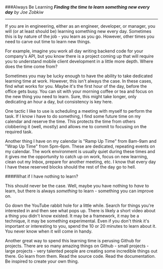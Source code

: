 ###Always Be Learning
**_Finding the time to learn something new every day_**
*by Joe Zobkiw*

---

If you are in engineering, either as an engineer, developer, or manager, you will (or at least should be) learning something new every day. Sometimes this is by nature of the job - you learn as you go. However, other times you need to carve out time to learn new things.

For example, imagine you work all day writing backend code for your company's API, but you know there is a project coming up that will require you to understand mobile client development in a little more depth. Where does the time come from?

Sometimes you may be lucky enough to have the ability to take dedicated learning time at work. However, this isn't always the case. In these cases, find what works for you. Maybe it's the first hour of the day, before the office gets busy. You can sit with your morning coffee or tea and focus on the new thing you need to learn. Sure, this might take longer, only dedicating an hour a day, but consistency is key here.

One tactic I like to use is scheduling a meeting with myself to perform the task. If I know i have to do something, I find some future time on my calendar and reserve the time. This protects the time from others clobbering it (well, mostly) and allows me to commit to focusing on the required task.

Another thing I have on my calendar is "Ramp Up Time" from 8am-9am and "Wrap Up Time" from 5pm-6pm. These are dedicated, repeating events on my calendar. The work environment is usually quiet during these times and it gives me the opportunity to catch up on work, focus on new learning, clean out my Inbox, prepare for another meeting, etc. I know that every day I have these reserved blocks should the rest of the day go to hell.

####What if I have nothing to learn?

This should never be the case. Well, maybe you have nothing to _have_ to learn, but there is always _something_ to learn - something you can improve on.

Go down the YouTube rabbit hole for a little while. Search for things you're interested in and then see what pops up. There is likely a short video about a thing you didn't know existed. It may be a framework, it may be a technique, it may be something experimental. Even if you don't think it's important or interesting to you, spend the 10 or 20 minutes to learn about it. You never know when it will come in handy.

Another great way to spend this learning time is perusing Github for projects. There are so many amazing things on Github - small projects - large projects - very talented people are creating some incredible things out there. Go learn from them. Read the source code. Read the documentation. Be inspired to create your own thing.